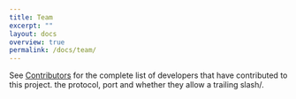```yaml
---
title: Team
excerpt: ""
layout: docs
overview: true
permalink: /docs/team/
---
```

See [Contributors](../../graphs/contributors) for the complete list of developers that have contributed to this project.
the protocol, port and whether they allow a trailing slash/.
